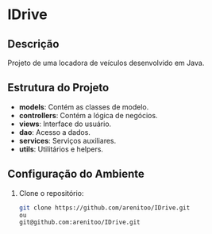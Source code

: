# IDrive
## Descrição
Projeto de uma locadora de veículos desenvolvido em Java.

## Estrutura do Projeto
- **models**: Contém as classes de modelo.
- **controllers**: Contém a lógica de negócios.
- **views**: Interface do usuário.
- **dao**: Acesso a dados.
- **services**: Serviços auxiliares.
- **utils**: Utilitários e helpers.

## Configuração do Ambiente
1. Clone o repositório:
   ```bash
   git clone https://github.com/arenitoo/IDrive.git
   ou
   git@github.com:arenitoo/IDrive.git 
   
